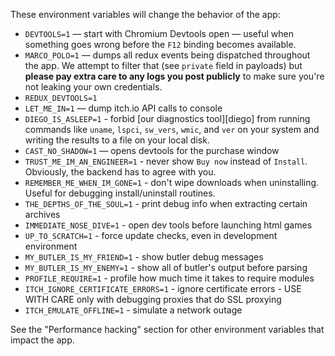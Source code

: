 
These environment variables will change the behavior of the app:

  * `DEVTOOLS=1` — start with Chromium Devtools open — useful when something goes
    wrong before the `F12` binding becomes available.
  * `MARCO_POLO=1` — dumps all redux events being dispatched throughout the app.
    We attempt to filter that (see `private` field in payloads) but **please
    pay extra care to any logs you post publicly** to make sure you're not leaking
    your own credentials.
  * `REDUX_DEVTOOLS=1`
  * `LET_ME_IN=1` — dump itch.io API calls to console
  * `DIEGO_IS_ASLEEP=1` - forbid [our diagnostics tool][diego] from running commands like
    `uname`, `lspci`, `sw_vers`, `wmic`, and `ver` on your system and writing
    the results to a file on your local disk.
  * `CAST_NO_SHADOW=1` — opens devtools for the purchase window
  * `TRUST_ME_IM_AN_ENGINEER=1` - never show `Buy now` instead of `Install`.
    Obviously, the backend has to agree with you.
  * `REMEMBER_ME_WHEN_IM_GONE=1` - don't wipe downloads when uninstalling.
    Useful for debugging install/uninstall routines.
  * `THE_DEPTHS_OF_THE_SOUL=1` - print debug info when extracting certain archives
  * `IMMEDIATE_NOSE_DIVE=1` - open dev tools before launching html games
  * `UP_TO_SCRATCH=1` - force update checks, even in development environment
  * `MY_BUTLER_IS_MY_FRIEND=1` - show butler debug messages
  * `MY_BUTLER_IS_MY_ENEMY=1` - show all of butler's output before parsing
  * `PROFILE_REQUIRE=1` - profile how much time it takes to require modules
  * `ITCH_IGNORE_CERTIFICATE_ERRORS=1` - ignore certificate errors - USE WITH CARE only with debugging proxies that do SSL proxying
  * `ITCH_EMULATE_OFFLINE=1` - simulate a network outage

See the "Performance hacking" section for other environment variables that impact the app.